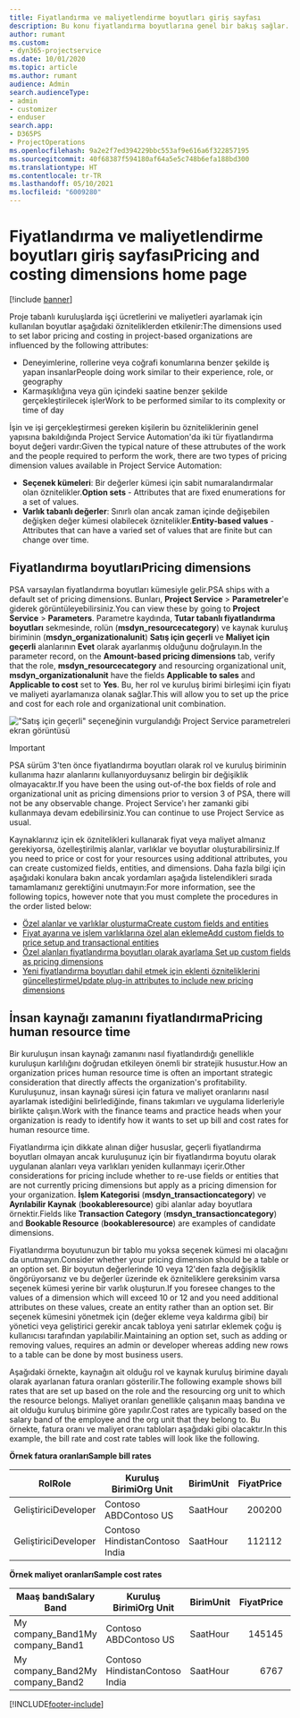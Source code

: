 ```yaml
---
title: Fiyatlandırma ve maliyetlendirme boyutları giriş sayfası
description: Bu konu fiyatlandırma boyutlarına genel bir bakış sağlar.
author: rumant
ms.custom:
- dyn365-projectservice
ms.date: 10/01/2020
ms.topic: article
ms.author: rumant
audience: Admin
search.audienceType:
- admin
- customizer
- enduser
search.app:
- D365PS
- ProjectOperations
ms.openlocfilehash: 9a2e2f7ed394229bbc553af9e616a6f322857195
ms.sourcegitcommit: 40f68387f594180af64a5e5c748b6efa188bd300
ms.translationtype: HT
ms.contentlocale: tr-TR
ms.lasthandoff: 05/10/2021
ms.locfileid: "6009280"
---
```

# <a name="pricing-and-costing-dimensions-home-page"></a><span data-ttu-id="682a9-103">Fiyatlandırma ve maliyetlendirme boyutları giriş sayfası</span><span class="sxs-lookup"><span data-stu-id="682a9-103">Pricing and costing dimensions home page</span></span>

[!include [banner](../includes/psa-now-project-operations.md)]

<span data-ttu-id="682a9-104">Proje tabanlı kuruluşlarda işçi ücretlerini ve maliyetleri ayarlamak için kullanılan boyutlar aşağıdaki özniteliklerden etkilenir:</span><span class="sxs-lookup"><span data-stu-id="682a9-104">The dimensions used to set labor pricing and costing in project-based organizations are influenced by the following attributes:</span></span>

- <span data-ttu-id="682a9-105">Deneyimlerine, rollerine veya coğrafi konumlarına benzer şekilde iş yapan insanlar</span><span class="sxs-lookup"><span data-stu-id="682a9-105">People doing work similar to their experience, role, or geography</span></span>
- <span data-ttu-id="682a9-106">Karmaşıklığına veya gün içindeki saatine benzer şekilde gerçekleştirilecek işler</span><span class="sxs-lookup"><span data-stu-id="682a9-106">Work to be performed similar to its complexity or time of day</span></span>

<span data-ttu-id="682a9-107">İşin ve işi gerçekleştirmesi gereken kişilerin bu özniteliklerinin genel yapısına bakıldığında Project Service Automation'da iki tür fiyatlandırma boyut değeri vardır:</span><span class="sxs-lookup"><span data-stu-id="682a9-107">Given the typical nature of these attrubutes of the work and the people required to perform the work, there are two types of pricing dimension values available in Project Service Automation:</span></span> 

- <span data-ttu-id="682a9-108">**Seçenek kümeleri**: Bir değerler kümesi için sabit numaralandırmalar olan öznitelikler.</span><span class="sxs-lookup"><span data-stu-id="682a9-108">**Option sets** - Attributes that are fixed enumerations for a set of values.</span></span>
- <span data-ttu-id="682a9-109">**Varlık tabanlı değerler**: Sınırlı olan ancak zaman içinde değişebilen değişken değer kümesi olabilecek öznitelikler.</span><span class="sxs-lookup"><span data-stu-id="682a9-109">**Entity-based values** - Attributes that can have a varied set of values that are finite but can change over time.</span></span>

## <a name="pricing-dimensions"></a><span data-ttu-id="682a9-110">Fiyatlandırma boyutları</span><span class="sxs-lookup"><span data-stu-id="682a9-110">Pricing dimensions</span></span>

<span data-ttu-id="682a9-111">PSA varsayılan fiyatlandırma boyutları kümesiyle gelir.</span><span class="sxs-lookup"><span data-stu-id="682a9-111">PSA ships with a default set of pricing dimensions.</span></span> <span data-ttu-id="682a9-112">Bunları, **Project Service** > **Parametreler**'e giderek görüntüleyebilirsiniz.</span><span class="sxs-lookup"><span data-stu-id="682a9-112">You can view these by going to **Project Service** > **Parameters**.</span></span> <span data-ttu-id="682a9-113">Parametre kaydında, **Tutar tabanlı fiyatlandırma boyutları** sekmesinde, rolün (**msdyn_resourcecategory**) ve kaynak kuruluş biriminin (**msdyn_organizationalunit**) **Satış için geçerli** ve **Maliyet için geçerli** alanlarının **Evet** olarak ayarlanmış olduğunu doğrulayın.</span><span class="sxs-lookup"><span data-stu-id="682a9-113">In the parameter record, on the **Amount-based pricing dimensions** tab, verify that the role, **msdyn_resourcecategory** and resourcing organizational unit, **msdyn_organizationalunit** have the fields **Applicable to sales** and **Applicable to cost** set to **Yes**.</span></span> <span data-ttu-id="682a9-114">Bu, her rol ve kuruluş birimi birleşimi için fiyatı ve maliyeti ayarlamanıza olanak sağlar.</span><span class="sxs-lookup"><span data-stu-id="682a9-114">This will allow you to set up the price and cost for each role and organizational unit combination.</span></span>

!["Satış için geçerli" seçeneğinin vurgulandığı Project Service parametreleri ekran görüntüsü](media/PS-OOB-parameters.png)

> [!IMPORTANT]
> <span data-ttu-id="682a9-116">PSA sürüm 3'ten önce fiyatlandırma boyutları olarak rol ve kuruluş biriminin kullanıma hazır alanlarını kullanıyorduysanız belirgin bir değişiklik olmayacaktır.</span><span class="sxs-lookup"><span data-stu-id="682a9-116">If you have been the using out-of-the box fields of role and organizational unit as pricing dimensions prior to version 3 of PSA, there will not be any observable change.</span></span> <span data-ttu-id="682a9-117">Project Service'ı her zamanki gibi kullanmaya devam edebilirsiniz.</span><span class="sxs-lookup"><span data-stu-id="682a9-117">You can continue to use Project Service as usual.</span></span> 

<span data-ttu-id="682a9-118">Kaynaklarınız için ek öznitelikleri kullanarak fiyat veya maliyet almanız gerekiyorsa, özelleştirilmiş alanlar, varlıklar ve boyutlar oluşturabilirsiniz.</span><span class="sxs-lookup"><span data-stu-id="682a9-118">If you need to price or cost for your resources using additional attributes, you can create customized fields, entities, and dimensions.</span></span> <span data-ttu-id="682a9-119">Daha fazla bilgi için aşağıdaki konulara bakın ancak yordamları aşağıda listelendikleri sırada tamamlamanız gerektiğini unutmayın:</span><span class="sxs-lookup"><span data-stu-id="682a9-119">For more information, see the following topics, however note that you must complete the procedures in the order listed below:</span></span>

- [<span data-ttu-id="682a9-120">Özel alanlar ve varlıklar oluşturma</span><span class="sxs-lookup"><span data-stu-id="682a9-120">Create custom fields and entities</span></span>](create-custom-fields-entities.md)
- [<span data-ttu-id="682a9-121">Fiyat ayarına ve işlem varlıklarına özel alan ekleme</span><span class="sxs-lookup"><span data-stu-id="682a9-121">Add custom fields to price setup and transactional entities</span></span>](field-references.md)
- [<span data-ttu-id="682a9-122">Özel alanları fiyatlandırma boyutları olarak ayarlama </span><span class="sxs-lookup"><span data-stu-id="682a9-122">Set up custom fields as pricing dimensions</span></span>](set-up-pricing-dimensions.md)
- [<span data-ttu-id="682a9-123">Yeni fiyatlandırma boyutları dahil etmek için eklenti özniteliklerini güncelleştirme</span><span class="sxs-lookup"><span data-stu-id="682a9-123">Update plug-in attributes to include new pricing dimensions</span></span>](update-plug-in-attributes.md)

## <a name="pricing-human-resource-time"></a><span data-ttu-id="682a9-124">İnsan kaynağı zamanını fiyatlandırma</span><span class="sxs-lookup"><span data-stu-id="682a9-124">Pricing human resource time</span></span>
<span data-ttu-id="682a9-125">Bir kuruluşun insan kaynağı zamanını nasıl fiyatlandırdığı genellikle kuruluşun karlılığını doğrudan etkileyen önemli bir stratejik husustur.</span><span class="sxs-lookup"><span data-stu-id="682a9-125">How an organization prices human resource time is often an important strategic consideration that directly affects the organization's profitability.</span></span> <span data-ttu-id="682a9-126">Kuruluşunuz, insan kaynağı süresi için fatura ve maliyet oranlarını nasıl ayarlamak istediğini belirlediğinde, finans takımları ve uygulama liderleriyle birlikte çalışın.</span><span class="sxs-lookup"><span data-stu-id="682a9-126">Work with the finance teams and practice heads when your organization is ready to identify how it wants to set up bill and cost rates for human resource time.</span></span>

<span data-ttu-id="682a9-127">Fiyatlandırma için dikkate alınan diğer hususlar, geçerli fiyatlandırma boyutları olmayan ancak kuruluşunuz için bir fiyatlandırma boyutu olarak uygulanan alanları veya varlıkları yeniden kullanmayı içerir.</span><span class="sxs-lookup"><span data-stu-id="682a9-127">Other considerations for pricing include whether to re-use fields or entities that are not currently pricing dimensions but apply as a pricing dimension for your organization.</span></span> <span data-ttu-id="682a9-128">**İşlem Kategorisi** (**msdyn_transactioncategory**) ve **Ayrılabilir Kaynak** (**bookableresource**) gibi alanlar aday boyutlara örnektir.</span><span class="sxs-lookup"><span data-stu-id="682a9-128">Fields like **Transaction Category** (**msdyn_transactioncategory**) and **Bookable Resource** (**bookableresource**) are examples of candidate dimensions.</span></span> 

<span data-ttu-id="682a9-129">Fiyatlandırma boyutunuzun bir tablo mu yoksa seçenek kümesi mi olacağını da unutmayın.</span><span class="sxs-lookup"><span data-stu-id="682a9-129">Consider whether your pricing dimension should be a table or an option set.</span></span> <span data-ttu-id="682a9-130">Bir boyutun değerlerinde 10 veya 12'den fazla değişiklik öngörüyorsanız ve bu değerler üzerinde ek özniteliklere gereksinim varsa seçenek kümesi yerine bir varlık oluşturun.</span><span class="sxs-lookup"><span data-stu-id="682a9-130">If you foresee changes to the values of a dimension which will exceed 10 or 12 and you need additional attributes on these values, create an entity rather than an option set.</span></span> <span data-ttu-id="682a9-131">Bir seçenek kümesini yönetmek için (değer ekleme veya kaldırma gibi) bir yönetici veya geliştirici gerekir ancak tabloya yeni satırlar eklemek çoğu iş kullanıcısı tarafından yapılabilir.</span><span class="sxs-lookup"><span data-stu-id="682a9-131">Maintaining an option set, such as adding or removing values, requires an admin or developer whereas adding new rows to a table can be done by most business users.</span></span>

<span data-ttu-id="682a9-132">Aşağıdaki örnekte, kaynağın ait olduğu rol ve kaynak kuruluş birimine dayalı olarak ayarlanan fatura oranları gösterilir.</span><span class="sxs-lookup"><span data-stu-id="682a9-132">The following example shows bill rates that are set up based on the role and the resourcing org unit to which the resource belongs.</span></span> <span data-ttu-id="682a9-133">Maliyet oranları genellikle çalışanın maaş bandına ve ait olduğu kuruluş birimine göre yapılır.</span><span class="sxs-lookup"><span data-stu-id="682a9-133">Cost rates are typically based on the salary band of the employee and the org unit that they belong to.</span></span> <span data-ttu-id="682a9-134">Bu örnekte, fatura oranı ve maliyet oranı tabloları aşağıdaki gibi olacaktır.</span><span class="sxs-lookup"><span data-stu-id="682a9-134">In this example, the bill rate and cost rate tables will look like the following.</span></span>

<span data-ttu-id="682a9-135">**Örnek fatura oranları**</span><span class="sxs-lookup"><span data-stu-id="682a9-135">**Sample bill rates**</span></span>

| <span data-ttu-id="682a9-136">Rol</span><span class="sxs-lookup"><span data-stu-id="682a9-136">Role</span></span>        | <span data-ttu-id="682a9-137">Kuruluş Birimi</span><span class="sxs-lookup"><span data-stu-id="682a9-137">Org Unit</span></span>    |<span data-ttu-id="682a9-138">Birim</span><span class="sxs-lookup"><span data-stu-id="682a9-138">Unit</span></span>      |<span data-ttu-id="682a9-139">Fiyat</span><span class="sxs-lookup"><span data-stu-id="682a9-139">Price</span></span>      |<span data-ttu-id="682a9-140">Para birimi</span><span class="sxs-lookup"><span data-stu-id="682a9-140">Currency</span></span>  |
| ------------|-------------|----------|----------:|----------|
| <span data-ttu-id="682a9-141">Geliştirici</span><span class="sxs-lookup"><span data-stu-id="682a9-141">Developer</span></span>   | <span data-ttu-id="682a9-142">Contoso ABD</span><span class="sxs-lookup"><span data-stu-id="682a9-142">Contoso US</span></span>  |<span data-ttu-id="682a9-143">Saat</span><span class="sxs-lookup"><span data-stu-id="682a9-143">Hour</span></span> | <span data-ttu-id="682a9-144">200</span><span class="sxs-lookup"><span data-stu-id="682a9-144">200</span></span>|<span data-ttu-id="682a9-145">USD</span><span class="sxs-lookup"><span data-stu-id="682a9-145">USD</span></span>     |
| <span data-ttu-id="682a9-146">Geliştirici</span><span class="sxs-lookup"><span data-stu-id="682a9-146">Developer</span></span>   | <span data-ttu-id="682a9-147">Contoso Hindistan</span><span class="sxs-lookup"><span data-stu-id="682a9-147">Contoso India</span></span> |<span data-ttu-id="682a9-148">Saat</span><span class="sxs-lookup"><span data-stu-id="682a9-148">Hour</span></span>|   <span data-ttu-id="682a9-149">112</span><span class="sxs-lookup"><span data-stu-id="682a9-149">112</span></span>|<span data-ttu-id="682a9-150">USD</span><span class="sxs-lookup"><span data-stu-id="682a9-150">USD</span></span>     |


<span data-ttu-id="682a9-151">**Örnek maliyet oranları**</span><span class="sxs-lookup"><span data-stu-id="682a9-151">**Sample cost rates**</span></span>

| <span data-ttu-id="682a9-152">Maaş bandı</span><span class="sxs-lookup"><span data-stu-id="682a9-152">Salary Band</span></span>     | <span data-ttu-id="682a9-153">Kuruluş Birimi</span><span class="sxs-lookup"><span data-stu-id="682a9-153">Org Unit</span></span>    |<span data-ttu-id="682a9-154">Birim</span><span class="sxs-lookup"><span data-stu-id="682a9-154">Unit</span></span>      |<span data-ttu-id="682a9-155">Fiyat</span><span class="sxs-lookup"><span data-stu-id="682a9-155">Price</span></span>      |<span data-ttu-id="682a9-156">Para birimi</span><span class="sxs-lookup"><span data-stu-id="682a9-156">Currency</span></span>  |
| ----------------|-------------|----------|----------:|----------|
| <span data-ttu-id="682a9-157">My company_Band1</span><span class="sxs-lookup"><span data-stu-id="682a9-157">My company_Band1</span></span> | <span data-ttu-id="682a9-158">Contoso ABD</span><span class="sxs-lookup"><span data-stu-id="682a9-158">Contoso US</span></span>  |<span data-ttu-id="682a9-159">Saat</span><span class="sxs-lookup"><span data-stu-id="682a9-159">Hour</span></span> | <span data-ttu-id="682a9-160">145</span><span class="sxs-lookup"><span data-stu-id="682a9-160">145</span></span>|<span data-ttu-id="682a9-161">USD</span><span class="sxs-lookup"><span data-stu-id="682a9-161">USD</span></span>     |
| <span data-ttu-id="682a9-162">My company_Band2</span><span class="sxs-lookup"><span data-stu-id="682a9-162">My company_Band2</span></span> | <span data-ttu-id="682a9-163">Contoso Hindistan</span><span class="sxs-lookup"><span data-stu-id="682a9-163">Contoso India</span></span> |<span data-ttu-id="682a9-164">Saat</span><span class="sxs-lookup"><span data-stu-id="682a9-164">Hour</span></span>|   <span data-ttu-id="682a9-165">67</span><span class="sxs-lookup"><span data-stu-id="682a9-165">67</span></span>|<span data-ttu-id="682a9-166">USD</span><span class="sxs-lookup"><span data-stu-id="682a9-166">USD</span></span>     |


[!INCLUDE[footer-include](../includes/footer-banner.md)]